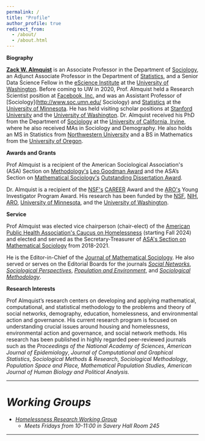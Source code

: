 ```yaml
---
permalink: /
title: "Profile"
author_profile: true
redirect_from: 
  - /about/
  - /about.html
---
```


**Biography**

**[Zack W. Almquist](https://soc.washington.edu/people/zack-almquist)** is an Associate Professor in the Department of [Sociology](https://soc.washington.edu/), an Adjunct Associate Professor in the Department of [Statistics](https://stat.uw.edu/), and a Senior Data Science Fellow in the [eScience Institute](https://escience.washington.edu/) at the [University of Washington](https://www.washington.edu/). Before coming to UW in 2020, Prof. Almquist held a Research Scientist position at [Facebook, Inc.](http://www.facebook.com) and was an Assistant Professor of [Sociology](http://www.soc.umn.edu/ Sociology) and [Statistics](http://www.stat.umn.edu/) at the [University of Minnesota](http://www.umn.edu/). He has held visiting scholar positions at [Stanford University](https://www.stanford.edu/) and the [University of Washington](https://www.washington.edu/). Dr. Almquist received his PhD from the Department of [Sociology](https://www.sociology.uci.edu/) at the [University of California, Irvine](https://uci.edu/), where he also received MAs in Sociology and Demography. He also holds an MS in Statistics from [Northwestern University](https://www.northwestern.edu/) and a BS in Mathematics from the [University of Oregon](https://www.uoregon.edu/).

**Awards and Grants**

Prof Almquist is a recipient of the American Sociological Association's (ASA) Section on [Methodology's](https://www.asanet.org/asa-communities/sections/methodology) [Leo Goodman Award](https://www.asanet.org/communities-sections/sections/current-sections/methodology/methodology-award-recipient-history) and the ASA’s Section on [Mathematical Sociology's](http://www.asanet.org/asa-communities/sections/mathematical-sociology) [Outstanding Dissertation Award](http://www.asanet.org/sections/mathematical_past_recipients.cfm). 

Dr. Almquist is a recipient of the [NSF's](https://www.nsf.gov/) [CAREER](https://beta.nsf.gov/funding/opportunities/faculty-early-career-development-program-career) Award and the [ARO's](http://www.arl.army.mil/www/default.cfm?page=29) Young Investigator Program Award. His research has been funded by the [NSF](http://www.nsf.gov/ ), [NIH](https://www.nichd.nih.gov/), [ARO](http://www.arl.army.mil/www/default.cfm?page=29), [University of Minnesota](http://www.umn.edu/), and the [University of Washington](https://www.washington.edu/). 

**Service**

Prof Almquist was elected vice chairperson (chair-elect) of the [American Public Health Association's Caucus on Homelessness](https://www.apha.org/apha-communities/caucuses/caucus-on-homelessness) (starting Fall 2024) and elected and served as the Secretary-Treasurer of [ASA's Section on Mathematical Sociology](http://www.asanet.org/asa-communities/sections/mathematical-sociology) from 2018-2021. 

He is the Editor-in-Chief of the [Journal of Mathematical Sociology](https://www.tandfonline.com/journals/gmas20). He also served or serves on the Editorial Boards for the journals [*Social Networks*](https://www.journals.elsevier.com/social-networks/), [*Sociological Perspectives*](https://journals.sagepub.com/home/spx), [*Population and Environment*](https://www.springer.com/journal/11111/), and  [*Sociological Methodology*](http://journals.sagepub.com/home/smx).

**Research Interests**

Prof Almquist’s research centers on developing and applying mathematical, computational, and statistical methodology to the problems and theory of social networks, demography, education, homelessness, and environmental action and governance. His current research program is focused on understanding crucial issues around housing and homelessness, environmental action and governance, and social network methods. His research has been published in highly regarded peer-reviewed journals such as the <i>Proceedings of the National Academy of Sciences</i>, <i>American Journal of Epidemiology</i>, <i>Journal of Computational and Graphical Statistics</i>, <i>Sociological Methods & Research</i>, <i>Sociological Methodology</i>, <i>Population Space and Place<i>, <i>Mathematical Population Studies</i>, <i>American Journal of Human Biology</i> and <i>Political Analysis</i>.

------

Working Groups
======

* [Homelessness Research Working Group](https://ssdalab.github.io/kcpehworkinggroup/)
    + Meets Fridays from 10-11:00 in Savery Hall Room 245 

------


